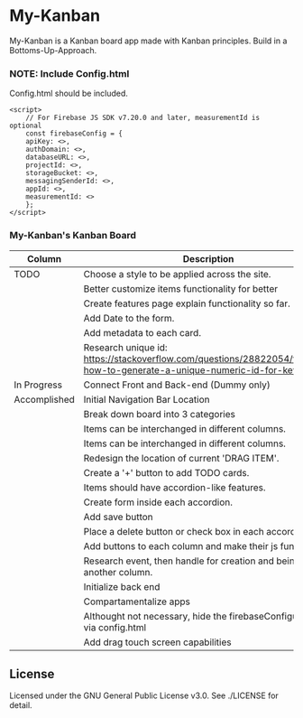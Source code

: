 # My-Kanban
My-Kanban is a Kanban board app made with Kanban principles.
Build in a Bottoms-Up-Approach.

### NOTE: Include Config.html
Config.html should be included.
```.hmtl
<script>
    // For Firebase JS SDK v7.20.0 and later, measurementId is optional
    const firebaseConfig = {
    apiKey: <>,
    authDomain: <>,
    databaseURL: <>,
    projectId: <>,
    storageBucket: <>,
    messagingSenderId: <>,
    appId: <>,
    measurementId: <>
    };
</script>
```

### My-Kanban's Kanban Board

| Column             | Description                                    |
|--------------------|------------------------------------------------|
|TODO                | Choose a style to be applied across the site. |
|                    | Better customize items functionality for better |
|                    | Create features page explain functionality so far.|
|                    | Add Date to the form.|
|                    | Add metadata to each card.|
|                    | Research unique id: https://stackoverflow.com/questions/28822054/firebase-how-to-generate-a-unique-numeric-id-for-key| experience.|
| In Progress        | Connect Front and Back-end (Dummy only)   |
| Accomplished       | Initial Navigation Bar Location                |
|                    | Break down board into 3 categories             |
|                    | Items can be interchanged in different columns.|
|                    | Items can be interchanged in different columns.|
|                    | Redesign the location of current 'DRAG ITEM'.   |
|                    | Create a '+' button to add TODO cards.          |
|                    | Items should have accordion-like features.|
|                    | Create form inside each accordion.       |
|                    |  Add save button|
|                    | Place a delete button or check box in each accordion|
|                    | Add buttons to each column and make their js function. |
|                    | Research event, then handle for creation and being to another column.|
|                    | Initialize back end|
|                    | Compartamentalize apps|
|                    | Althought not necessary, hide the firebaseConfiguration via config.html|
|                    | Add drag touch screen capabilities|

## License
Licensed under the GNU General Public License v3.0. See ./LICENSE for detail.
